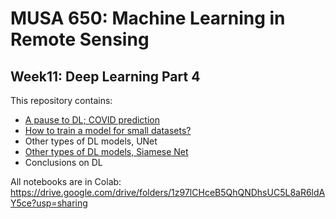# MUSA 650: Machine Learning in Remote Sensing

## Week11: Deep Learning Part 4

This repository contains:

- [A pause to DL; COVID prediction](COVID_pred1.ipynb)
- [How to train a model for small datasets?](DL_TransferLearning.ipynb)
- Other types of DL models, UNet
- [Other types of DL models, Siamese Net](DL_SiameseNet_MNIST.ipynb)
- Conclusions on DL

All notebooks are in Colab: https://drive.google.com/drive/folders/1z97lCHceB5QhQNDhsUC5L8aR6ldAY5ce?usp=sharing
